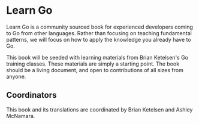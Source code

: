 # Learn Go

Learn Go is a community sourced book for experienced developers coming to Go from other languages.  Rather than focusing on teaching fundamental patterns, we will focus on how to apply the knowledge you already have to Go.

This book will be seeded with learning materials from Brian Ketelsen's Go training classes.  These materials are simply a starting point.  The book should be a living document, and open to contributions of all sizes from anyone.

## Coordinators

This book and its translations are coordinated by Brian Ketelsen and Ashley McNamara.